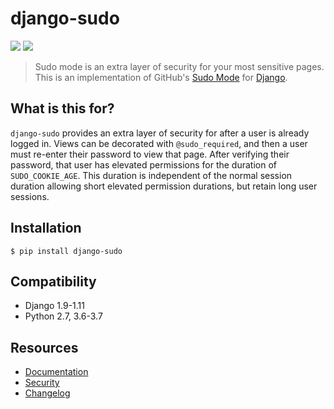 # django-sudo

[![](https://travis-ci.org/mattrobenolt/django-sudo.svg?branch=master)](https://travis-ci.org/mattrobenolt/django-sudo) [![](https://coveralls.io/repos/mattrobenolt/django-sudo/badge.png?branch=master)](https://coveralls.io/r/mattrobenolt/django-sudo?branch=master)

> Sudo mode is an extra layer of security for your most sensitive pages.<br>
> This is an implementation of GitHub's [Sudo Mode](https://github.com/blog/1513-introducing-github-sudo-mode) for [Django](https://www.djangoproject.com/).

## What is this for?

`django-sudo` provides an extra layer of security for after a user is already logged in. Views can
be decorated with `@sudo_required`, and then a user
must re-enter their password to view that page. After verifying their password, that user has
elevated permissions for the duration of `SUDO_COOKIE_AGE`. This duration is independent of the
normal session duration allowing short elevated permission durations, but retain long user sessions.

## Installation

```console
$ pip install django-sudo
```

## Compatibility

* Django 1.9-1.11
* Python 2.7, 3.6-3.7

## Resources

* [Documentation](https://django-sudo.readthedocs.io/)
* [Security](https://django-sudo.readthedocs.io/en/latest/security/index.html)
* [Changelog](https://django-sudo.readthedocs.io/en/latest/changelog/index.html)
